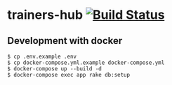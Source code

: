 # trainers-hub [![Build Status](https://travis-ci.org/EFForg/trainers-hub.svg?branch=master)](https://travis-ci.org/EFForg/trainers-hub)

## Development with docker

    $ cp .env.example .env
    $ cp docker-compose.yml.example docker-compose.yml
    $ docker-compose up --build -d
    $ docker-compose exec app rake db:setup

